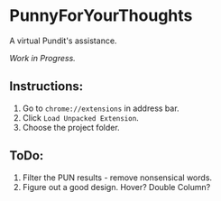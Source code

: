 # PunnyForYourThoughts
A virtual Pundit's assistance.  

_Work in Progress._  

## Instructions:
1. Go to `chrome://extensions` in address bar.
2. Click `Load Unpacked Extension`.
3. Choose the project folder.

## ToDo:
1. Filter the PUN results - remove nonsensical words. 
2. Figure out a good design. Hover? Double Column?
